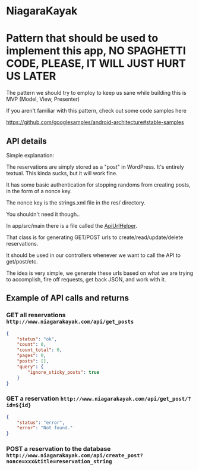 # NiagaraKayak

# Pattern that should be used to implement this app, NO SPAGHETTI CODE, PLEASE, IT WILL JUST HURT US LATER

The pattern we should try to employ to keep us sane while building this is MVP (Model, View, Presenter)

If you aren't familiar with this pattern, check out some code samples here

https://github.com/googlesamples/android-architecture#stable-samples

## API details

Simple explanation:

The reservations are simply stored as a "post" in WordPress. It's entirely textual.
This kinda sucks, but it will work fine.

It has some basic authentication for stopping randoms from creating posts, in the form of a nonce key.

The nonce key is the strings.xml file in the res/ directory. 

You shouldn't need it though..

In app/src/main there is a file called the [ApiUrlHelper](https://github.com/justcarthy/NiagaraKayak/blob/master/NiagaraKayakApp/app/src/main/java/com/niagarakayak/niagarakayakapp/Utility/ApiUrlHelper.java).

That class is for generating GET/POST urls to create/read/update/delete reservations.

It should be used in our controllers whenever we want to call the API to get/post/etc.

The idea is very simple, we generate these urls based on what we are trying to accomplish, fire off requests, get back JSON, and work with it.

## Example of API calls and returns

### GET all reservations `http://www.niagarakayak.com/api/get_posts`

```json
{
	"status": "ok",
	"count": 0,
	"count_total": 0,
	"pages": 0,
	"posts": [],
	"query": {
		"ignore_sticky_posts": true
	}
}
```

### GET a reservation `http://www.niagarakayak.com/api/get_post/?id=${id}`


```json
{
	"status": "error",
	"error": "Not found."
}
```


### POST a reservation to the database `http://www.niagarakayak.com/api/create_post?nonce=xxx&title=reservation_string`

